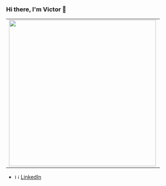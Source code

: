 


### Hi there, I'm Victor 👋
<center>
<table>
  <tr>
      
  <td><img width="400px" align="left" src="https://github-readme-stats.vercel.app/api/top-langs/?username=vbeccare&hide=html,css&layout=compact&theme=radical" /></td>
  </tr>   
</table>
</center>
<ul>
 <li>
    <img src="https://user-images.githubusercontent.com/3603793/87078013-6b09a380-c1fa-11ea-9ca0-6789b1cafb1c.png" width="12" alt="Linkedin"> 
    <a href="https://www.linkedin.com/in/vbeccare" target="_blank" title="LinkedIn">LinkedIn</a>
  </li>
</ul>
